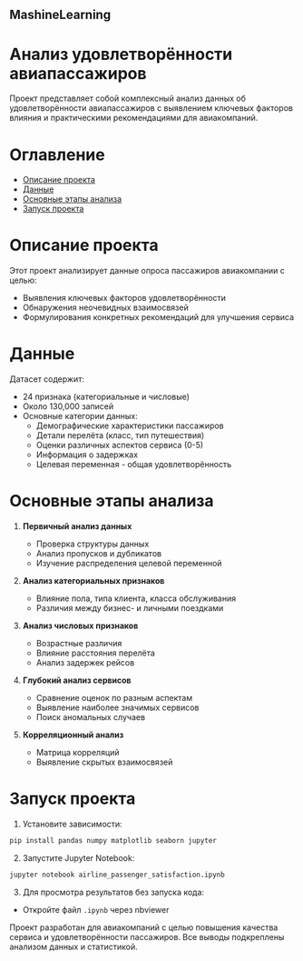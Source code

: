 ## MashineLearning
# Анализ удовлетворённости авиапассажиров
Проект представляет собой комплексный анализ данных об удовлетворённости авиапассажиров с выявлением ключевых факторов влияния и практическими рекомендациями для авиакомпаний.

# Оглавление
- [Описание проекта](#-описание-проекта)
- [Данные](#-данные)
- [Основные этапы анализа](#-основные-этапы-анализа)
- [Запуск проекта](#-запуск-проекта)

# Описание проекта
Этот проект анализирует данные опроса пассажиров авиакомпании с целью:
- Выявления ключевых факторов удовлетворённости
- Обнаружения неочевидных взаимосвязей
- Формулирования конкретных рекомендаций для улучшения сервиса

# Данные
Датасет содержит:
- 24 признака (категориальные и числовые)
- Около 130,000 записей
- Основные категории данных:
  - Демографические характеристики пассажиров
  - Детали перелёта (класс, тип путешествия)
  - Оценки различных аспектов сервиса (0-5)
  - Информация о задержках
  - Целевая переменная - общая удовлетворённость

# Основные этапы анализа
1. **Первичный анализ данных**
   - Проверка структуры данных
   - Анализ пропусков и дубликатов
   - Изучение распределения целевой переменной

2. **Анализ категориальных признаков**
   - Влияние пола, типа клиента, класса обслуживания
   - Различия между бизнес- и личными поездками

3. **Анализ числовых признаков**
   - Возрастные различия
   - Влияние расстояния перелёта
   - Анализ задержек рейсов

4. **Глубокий анализ сервисов**
   - Сравнение оценок по разным аспектам
   - Выявление наиболее значимых сервисов
   - Поиск аномальных случаев

5. **Корреляционный анализ**
   - Матрица корреляций
   - Выявление скрытых взаимосвязей


# Запуск проекта
1. Установите зависимости:
```bash
pip install pandas numpy matplotlib seaborn jupyter
```

2. Запустите Jupyter Notebook:
```bash
jupyter notebook airline_passenger_satisfaction.ipynb
```

3. Для просмотра результатов без запуска кода:
- Откройте файл `.ipynb` через nbviewer

Проект разработан для авиакомпаний с целью повышения качества сервиса и удовлетворённости пассажиров. Все выводы подкреплены анализом данных и статистикой.
